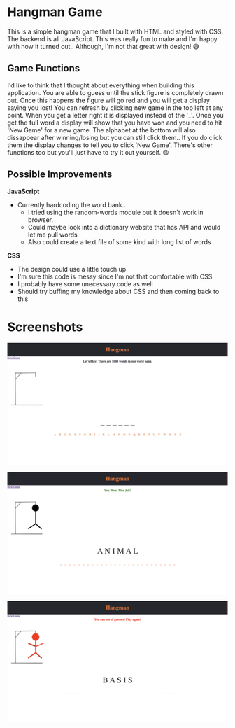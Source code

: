 # Hangman Game
This is a simple hangman game that I built with HTML and styled with CSS. The backend is all JavaScript. This was really fun to make and I'm happy with how it turned out.. Although, I'm not that great with design! 😅

## Game Functions
I'd like to think that I thought about everything when building this application. You are able to guess until the stick figure is completely drawn out. Once this happens the figure will go red and you will get a display saying you lost! You can refresh by clicking new game in the top left at any point. When you get a letter right it is displayed instead of the '_'. Once you get the full word a display will show that you have won and you need to hit 'New Game' for a new game. The alphabet at the bottom will also dissappear after winning/losing but you can still click them.. If you do click them the display changes to tell you to click 'New Game'. There's other functions too but you'll just have to try it out yourself. 😃

## Possible Improvements
**JavaScript**
* Currently hardcoding the word bank..
     * I tried using the random-words module but it doesn't work in browser.
     * Could maybe look into a dictionary website that has API and would let me pull words
     * Also could create a text file of some kind with long list of words

**CSS**
* The design could use a little touch up
* I'm sure this code is messy since I'm not that comfortable with CSS
* I probably have some unecessary code as well
* Should try buffing my knowledge about CSS and then coming back to this


# Screenshots

![Alt text](/images/starting-screen.jpg?raw=true "Starting Screen")

![Alt text](/images/winning-screen.jpg?raw=true "Winning Screen")

![Alt text](/images/losing-screen.jpg?raw=true "Losing Screen")